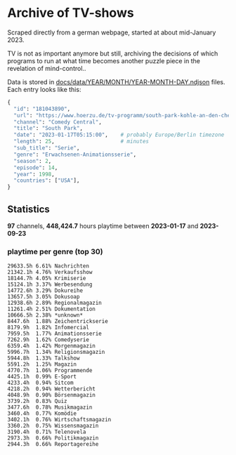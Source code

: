 # Archive of TV-shows

Scraped directly from a german webpage, started at about mid-January 2023.

TV is not as important anymore but still, archiving the decisions of which programs to run at what time
becomes another puzzle piece in the revelation of mind-control.. 

Data is stored in [docs/data/YEAR/MONTH/YEAR-MONTH-DAY.ndjson](docs/data/) files. 
Each entry looks like this:

```python
{
  "id": "181043890", 
  "url": "https://www.hoerzu.de/tv-programm/south-park-kohle-an-den-chefkoch/bid_181043890/", 
  "channel": "Comedy Central", 
  "title": "South Park", 
  "date": "2023-01-17T05:15:00",    # probably Europe/Berlin timezone 
  "length": 25,                     # minutes 
  "sub_title": "Serie", 
  "genre": "Erwachsenen-Animationsserie", 
  "season": 2, 
  "episode": 14, 
  "year": 1998, 
  "countries": ["USA"],
}
```

## Statistics

**97** channels, **448,424.7** hours playtime between **2023-01-17** and **2023-09-23**


### playtime per genre (top 30)

    29633.5h 6.61% Nachrichten
    21342.1h 4.76% Verkaufsshow
    18144.7h 4.05% Krimiserie
    15124.1h 3.37% Werbesendung
    14772.6h 3.29% Dokureihe
    13657.5h 3.05% Dokusoap
    12938.6h 2.89% Regionalmagazin
    11261.4h 2.51% Dokumentation
    10666.5h 2.38% *unknown*
    8447.6h  1.88% Zeichentrickserie
    8179.9h  1.82% Infomercial
    7959.5h  1.77% Animationsserie
    7262.9h  1.62% Comedyserie
    6359.4h  1.42% Morgenmagazin
    5996.7h  1.34% Religionsmagazin
    5944.8h  1.33% Talkshow
    5591.2h  1.25% Magazin
    4770.7h  1.06% Programmende
    4425.1h  0.99% E-Sport
    4233.4h  0.94% Sitcom
    4218.2h  0.94% Wetterbericht
    4048.9h  0.90% Börsenmagazin
    3739.2h  0.83% Quiz
    3477.6h  0.78% Musikmagazin
    3460.4h  0.77% Komödie
    3402.1h  0.76% Wirtschaftsmagazin
    3360.2h  0.75% Wissensmagazin
    3190.4h  0.71% Telenovela
    2973.3h  0.66% Politikmagazin
    2944.3h  0.66% Reportagereihe
